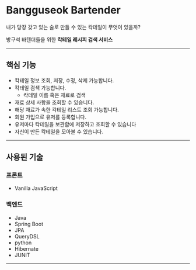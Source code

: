 # Bangguseok Bartender

내가 당장 갖고 있는 술로 만들 수 있는 칵테일이 무엇이 있을까?

방구석 바텐더들을 위한 **칵테일 레시피 검색 서비스**

---

## 핵심 기능

- 칵테일 정보 조회, 저장, 수정, 삭제 가능합니다.
- 칵테일 검색 가능합니다.
  - 칵테일 이름 혹은 재료로 검색
- 재료 상세 사항을 조회할 수 있습니다.
- 해당 재료가 속한 칵테일 리스트 조회 가능합니다.
- 회원 가입으로 유저를 등록합니다.
- 유저마다 칵테일을 보관함에 저장하고 조회할 수 있습니다
- 자신이 만든 칵테일을 모아볼 수 있습니다.

---

## 사용된 기술

### 프론트

- Vanilla JavaScript

### 백엔드

- Java
- Spring Boot
- JPA
- QueryDSL
- python
- Hibernate
- JUNIT
---